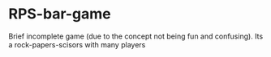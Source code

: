 # RPS-bar-game
Brief incomplete game (due to the concept not being fun and confusing). Its a rock-papers-scisors with many players
